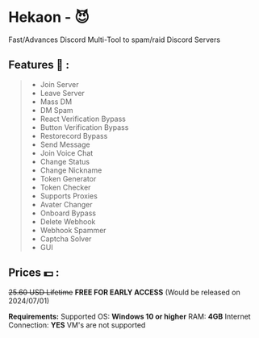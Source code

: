 # Hekaon - 😈
Fast/Advances Discord Multi-Tool to spam/raid Discord Servers

## Features 👾  :
> - Join Server
> - Leave Server
> - Mass DM
> - DM Spam
> - React Verification Bypass
> - Button Verification Bypass
> - Restorecord Bypass
> - Send Message
> - Join Voice Chat
> - Change Status
> - Change Nickname
> - Token Generator
> - Token Checker
> - Supports Proxies
> - Avater Changer
> - Onboard Bypass
> - Delete Webhook
> - Webhook Spammer
> - Captcha Solver
> - GUI

## Prices 💵 :
~~25.60 USD Lifetime~~ **FREE FOR EARLY ACCESS** (Would be released on 2024/07/01)

**Requirements:**
Supported OS: **Windows 10 or higher**
RAM: **4GB**
Internet Connection: **YES**
VM's are not supported
